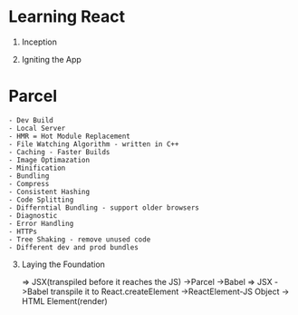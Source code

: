 # Learning React

1) Inception

2) Igniting the App

# Parcel
    - Dev Build
    - Local Server
    - HMR = Hot Module Replacement
    - File Watching Algorithm - written in C++
    - Caching - Faster Builds
    - Image Optimazation
    - Minification
    - Bundling
    - Compress
    - Consistent Hashing
    - Code Splitting
    - Differntial Bundling - support older browsers
    - Diagnostic
    - Error Handling
    - HTTPs
    - Tree Shaking - remove unused code
    - Different dev and prod bundles

3) Laying the Foundation

    => JSX(transpiled before it reaches the JS) ->Parcel ->Babel
    => JSX ->Babel transpile it to React.createElement ->ReactElement-JS Object -> HTML Element(render)